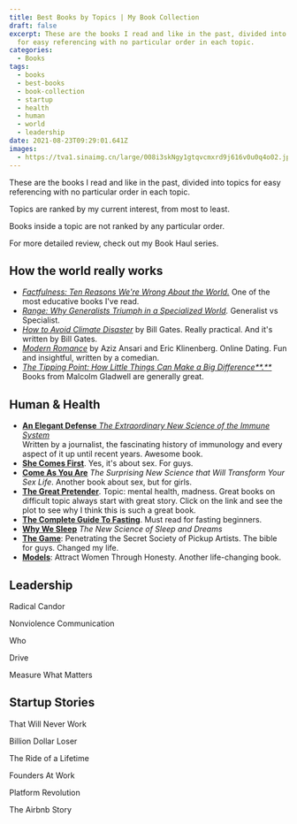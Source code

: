 ```yaml
---
title: Best Books by Topics | My Book Collection
draft: false
excerpt: These are the books I read and like in the past, divided into topics
  for easy referencing with no particular order in each topic.
categories:
  - Books
tags:
  - books
  - best-books
  - book-collection
  - startup
  - health
  - human
  - world
  - leadership
date: 2021-08-23T09:29:01.641Z
images:
  - https://tva1.sinaimg.cn/large/008i3skNgy1gtqvcmxrd9j616v0u0q4o02.jpg
---
```

These are the books I read and like in the past, divided into topics for easy referencing with no particular order in each topic.

Topics are ranked by my current interest, from most to least.

Books inside a topic are not ranked by any particular order.

For more detailed review, check out my Book Haul series.

## How the world really works

* *[Factfulness: Ten Reasons We're Wrong About the World.](https://www.amazon.com/Factfulness-Reasons-World-Things-Better/dp/1250107814)* One of the most educative books I've read.
* *[Range: Why Generalists Triumph in a Specialized World](https://www.amazon.com/Range-Generalists-Triumph-Specialized-World/dp/0735214484).* Generalist vs Specialist.
* *[How to Avoid Climate Disaster](https://www.amazon.com/How-Avoid-Climate-Disaster-Breakthroughs/dp/059321577X)* by Bill Gates. Really practical. And it's written by Bill Gates.
* *[Modern Romance](https://www.amazon.com/Modern-Romance-Aziz-Ansari/dp/0143109251)* by Aziz Ansari and Eric Klinenberg. Online Dating. Fun and insightful, written by a comedian.
* *[The Tipping Point: How Little Things Can Make a Big Difference**.**](https://www.amazon.com/Tipping-Point-Little-Things-Difference/dp/0316346624)* Books from Malcolm Gladwell are generally great.

## Human & Health

* [**An Elegant Defense** *The Extraordinary New Science of the Immune System*](https://www.amazon.com/Elegant-Defense-Extraordinary-Science-Immune-ebook/dp/B07C66KJC1)\
  Written by a journalist, the fascinating history of immunology and every aspect of it up until recent years. Awesome book.
* **[She Comes First](https://www.amazon.com/She-Comes-First-Thinking-Pleasuring/dp/0060538260)**. Yes, it's about sex. For guys.
* **[Come As You Are](https://www.amazon.com/Come-You-Are-Surprising-Transform/dp/1476762090)** *The Surprising New Science that Will Transform Your Sex Life*. Another book about sex, but for girls.
* **[The Great Pretender](https://www.amazon.com/Great-Pretender-Undercover-Mission-Understanding/dp/1538715287)**. Topic: mental health, madness. Great books on difficult topic always start with great story. Click on the link and see the plot to see why I think this is such a great book.
* **[The Complete Guide To Fasting](https://www.amazon.com/Complete-Guide-Fasting-Intermittent-Alternate-Day/dp/1628600012)**. Must read for fasting beginners.
* **[Why We Sleep](https://www.amazon.com/Why-We-Sleep-Unlocking-Dreams/dp/1501144316)** *The New Science of Sleep and Dreams*
* **[The Game](https://www.amazon.com/Game-Penetrating-Secret-Society-Artists/dp/0060554738)**: Penetrating the Secret Society of Pickup Artists. The bible for guys. Changed my life.
* **[Models](https://www.amazon.com/Models-Attract-Women-Through-Honesty/dp/1463750358)**: Attract Women Through Honesty. Another life-changing book.

## Leadership

Radical Candor

Nonviolence Communication

Who

Drive

Measure What Matters

## Startup Stories

That Will Never Work

Billion Dollar Loser

The Ride of a Lifetime

Founders At Work

Platform Revolution

The Airbnb Story